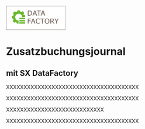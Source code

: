 

![Logo](Pictures/Introduction/DF_Logo_Dunkel.png)

# Zusatzbuchungsjournal 

## mit SX DataFactory



XXXXXXXXXXXXXXXXXXXXXXXXXXXXXXXXXXXXXX

XXXXXXXXXXXXXXXXXXXXXXXXXXXXXXXXXXXXXX



XXXXXXXXXXXXXXXXXXXXXXXXXXXX

XXXXXXXXXXXXXXXXXXXXXXXXXXXXXXXXXXXXXX

